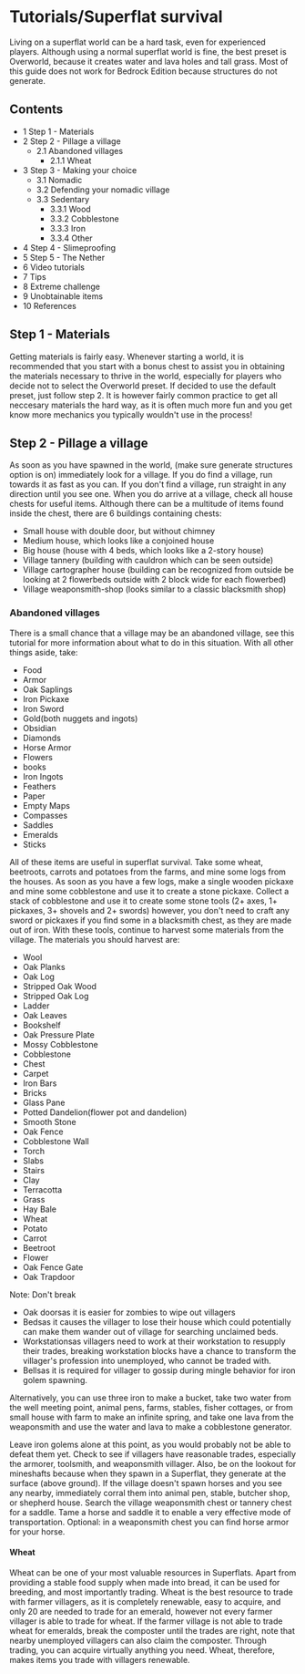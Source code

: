 # Tutorials/Superflat survival
Living on a superflat world can be a hard task, even for experienced players. Although using a normal superflat world is fine, the best preset is Overworld, because it creates water and lava holes and tall grass. Most of this guide does not work for Bedrock Edition because structures do not generate.

## Contents
- 1 Step 1 - Materials
- 2 Step 2 - Pillage a village
	- 2.1 Abandoned villages
		- 2.1.1 Wheat
- 3 Step 3 - Making your choice
	- 3.1 Nomadic
	- 3.2 Defending your nomadic village
	- 3.3 Sedentary
		- 3.3.1 Wood
		- 3.3.2 Cobblestone
		- 3.3.3 Iron
		- 3.3.4 Other
- 4 Step 4 - Slimeproofing
- 5 Step 5  - The Nether
- 6 Video tutorials
- 7 Tips
- 8 Extreme challenge
- 9 Unobtainable items
- 10 References

## Step 1 - Materials
Getting materials is fairly easy. Whenever starting a world, it is recommended that you start with a bonus chest to assist you in obtaining the materials necessary to thrive in the world, especially for players who decide not to select the Overworld preset. If decided to use the default preset, just follow step 2. It is however fairly common practice to get all neccesary materials the hard way, as it is often much more fun and you get know more mechanics you typically wouldn't use in the process!

## Step 2 - Pillage a village
As soon as you have spawned in the world, (make sure generate structures option is on) immediately look for a village. If you do find a village, run towards it as fast as you can. If you don't find a village, run straight in any direction until you see one. When you do arrive at a village, check all house chests for useful items. Although there can be a multitude of items found inside the chest, there are 6 buildings containing chests:

- Small house with double door, but without chimney
- Medium house, which looks like a conjoined house
- Big house (house with 4 beds, which looks like a 2-story house)
- Village tannery (building with cauldron which can be seen outside)
- Village cartographer house (building can be recognized from outside be looking at 2 flowerbeds outside with 2 block wide for each flowerbed)
- Village weaponsmith-shop (looks similar to a classic blacksmith shop)

### Abandoned villages
There is a small chance that a village may be an abandoned village, see this tutorial for more information about what to do in this situation.
With all other things aside, take:

- Food
- Armor
- Oak Saplings
- Iron Pickaxe
- Iron Sword
- Gold(both nuggets and ingots)
- Obsidian
- Diamonds
- Horse Armor
- Flowers
- books
- Iron Ingots
- Feathers
- Paper
- Empty Maps
- Compasses
- Saddles
- Emeralds
- Sticks

All of these items are useful in superflat survival. Take some wheat, beetroots, carrots and potatoes from the farms, and mine some logs from the houses. As soon as you have a few logs, make a single wooden pickaxe and mine some cobblestone and use it to create a stone pickaxe. Collect a stack of cobblestone and use it to create some stone tools (2+ axes, 1+ pickaxes, 3+ shovels and 2+ swords) however, you don't need to craft any sword or pickaxes if you find some in a blacksmith chest, as they are made out of iron. With these tools, continue to harvest some materials from the village. The materials you should harvest are:

- Wool
- Oak Planks
- Oak Log
- Stripped Oak Wood
- Stripped Oak Log
- Ladder
- Oak Leaves
- Bookshelf
- Oak Pressure Plate
- Mossy Cobblestone
- Cobblestone
- Chest
- Carpet
- Iron Bars
- Bricks
- Glass Pane
- Potted Dandelion(flower pot and dandelion)
- Smooth Stone
- Oak Fence
- Cobblestone Wall
- Torch
- Slabs
- Stairs
- Clay
- Terracotta
- Grass
- Hay Bale
- Wheat
- Potato
- Carrot
- Beetroot
- Flower
- Oak Fence Gate
- Oak Trapdoor

Note: Don't break 

- Oak doorsas it is easier for zombies to wipe out villagers
- Bedsas it causes the villager to lose their house which could potentially can make them wander out of village for searching unclaimed beds.
- Workstationsas villagers need to work at their workstation to resupply their trades, breaking workstation blocks have a chance to transform the villager's profession into unemployed, who cannot be traded with.
- Bellsas it is required for villager to gossip during mingle behavior for iron golem spawning.

Alternatively, you can use three iron to make a bucket, take two water from the well meeting point, animal pens, farms, stables, fisher cottages, or from small house with farm to make an infinite spring, and take one lava from the weaponsmith and use the water and lava to make a cobblestone generator.

Leave iron golems alone at this point, as you would probably not be able to defeat them yet. Check to see if villagers have reasonable trades, especially the armorer, toolsmith, and weaponsmith villager.
Also, be on the lookout for mineshafts because when they spawn in a Superflat, they generate at the surface (above ground). If the village doesn't spawn horses and you see any nearby, immediately corral them into animal pen, stable, butcher shop, or shepherd house. Search the village weaponsmith chest or tannery chest for a saddle. Tame a horse and saddle it to enable a very effective mode of transportation. Optional: in a weaponsmith chest you can find horse armor for your horse.

#### Wheat
Wheat can be one of your most valuable resources in Superflats. Apart from providing a stable food supply when made into bread, it can be used for breeding, and most importantly trading. Wheat is the best resource to trade with farmer villagers, as it is completely renewable, easy to acquire, and only 20 are needed to trade for an emerald, however not every farmer villager is able to trade for wheat. If the farmer village is not able to trade wheat for emeralds, break the composter until the trades are right, note that nearby unemployed villagers can also claim the composter. Through trading, you can acquire virtually anything you need. Wheat, therefore, makes items you trade with villagers renewable.

